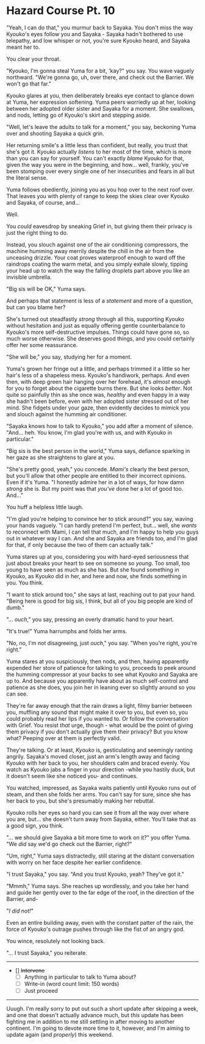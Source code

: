 # Hazard Course Pt. 10

"Yeah, I can do that," you murmur back to Sayaka. You don't miss the way Kyouko's eyes follow you and Sayaka - Sayaka hadn't bothered to use telepathy, and low whisper or not, you're sure Kyouko heard, and Sayaka meant her to.

You clear your throat.

"Kyouko, I'm gonna steal Yuma for a bit, 'kay?" you say. You wave vaguely northward. "We're gonna go, uh, over there, and check out the Barrier. We won't go that far."

Kyouko glares at you, then deliberately breaks eye contact to glance down at Yuma, her expression softening. Yuma peers worriedly up at her, looking between her adopted older sister and Sayaka for a moment. She swallows, and nods, letting go of Kyouko's skirt and stepping aside.

"Well, let's leave the adults to talk for a moment," you say, beckoning Yuma over and shooting Sayaka a quick grin.

Her returning smile's a little less than confident, but really, you trust that she's got it. Kyouko actually *listens* to her most of the time, which is more than you can say for yourself. You can't exactly *blame* Kyouko for that, given the way you were in the beginning, and how\... well, frankly, you've been stomping over every single one of her insecurities and fears in all but the literal sense.

Yuma follows obediently, joining you as you hop over to the next roof over. That leaves you with plenty of range to keep the skies clear over Kyouko and Sayaka, of course, and...

Well.

You *could* eavesdrop by sneaking Grief in, but giving them their privacy is just the right thing to do.

Instead, you slouch against one of the air conditioning compressors, the machine humming away merrily despite the chill in the air from the unceasing drizzle. Your coat proves waterproof enough to ward off the raindrops coating the warm metal, and you simply exhale slowly, tipping your head up to watch the way the falling droplets part above you like an invisible umbrella.

"Big sis will be OK," Yuma says.

And perhaps that statement is less of a *statement* and more of a question, but can you blame her?

She's turned out steadfastly *strong* through all this, supporting Kyouko without hesitation and just as equally offering gentle counterbalance to Kyouko's more self-destructive impulses. Things could have gone so, so much worse otherwise. She deserves good things, and you could certainly offer her some reassurance.

"She will be," you say, studying her for a moment.

Yuma's grown her fringe out a little, and perhaps trimmed it a little so her hair's less of a shapeless mess. Kyouko's handiwork, perhaps. And even then, with deep green hair hanging over her forehead, it's *almost* enough for you to forget about the cigarette burns there. But she looks *better*. Not quite so painfully thin as she once was, *healthy* and even happy in a way she hadn't been before, even with her adopted sister stressed out of her mind. She fidgets under your gaze, then evidently decides to mimick you and slouch against the humming air conditioner.

"Sayaka knows how to talk to Kyouko," you add after a moment of silence. "And... heh. You know, I'm glad you're with us, and with Kyouko in particular."

"Big sis is the best person in the world," Yuma says, defiance sparking in her gaze as she straightens to glare at you.

"She's pretty good, yeah," you concede. *Mami's* clearly the best person, but you'll allow that other people are entitled to their incorrect opinions. Even if it's Yuma. "I honestly admire her in a lot of ways, for how damn *strong* she is. But my point was that *you've* done her a lot of good too. And..."

You huff a helpless little laugh.

"I'm glad you're helping to convince her to stick around?" you say, waving your hands vaguely. "I can hardly pretend I'm perfect, but... well, she *wants* to reconnect with Mami, I can tell that much, and I'm happy to help you guys out in whatever way I can. *And* she and Sayaka are friends too, and I'm glad for that, if only because the two of them can actually talk."

Yuma stares up at you, considering you with hard-eyed seriousness that just about breaks your heart to see on someone so *young*. Too small, too young to have seen as much as she has. But she found something in Kyouko, as Kyouko did in her, and here and now, she finds something in you. You think.

"I want to stick around too," she says at last, reaching out to pat your hand. "Being here is good for big sis, I think, but all of you big people are kind of dumb."

"... *ouch*," you say, pressing an overly dramatic hand to your heart.

"It's true!" Yuma harrumphs and folds her arms.

"No, no, I'm not disagreeing, just *ouch*," you say. "When you're right, you're right."

Yuma stares at you suspiciously, then nods, and then, having apparently expended her store of patience for talking to you, proceeds to peek around the humming compressor at your backs to see what Kyouko and Sayaka are up to. And because you apparently have about as much self-control and patience as she does, you join her in leaning ever so slightly around so you can see.

They're far away enough that the rain draws a light, filmy barrier between you, muffling any sound that might make it over to you, but even so, you could probably read her lips if you wanted to. Or follow the conversation with Grief. You resist *that* urge, though - what would be the point of giving them privacy if you don't actually give them their privacy? But you know what? Peeping over at them is perfectly valid.

They're talking. Or at least, *Kyouko* is, gesticulating and seemingly ranting angrily. Sayaka's moved closer, just an arm's length away and facing Kyouko with her back to you, her shoulders calm and braced evenly. You watch as Kyouko jabs a finger in your direction -while you hastily duck, but it doesn't seem like she noticed you- and continues.

You watched, impressed, as Sayaka waits patiently until Kyouko runs out of steam, and then she folds her arms. You can't say for sure, since she has her back to you, but she's presumably making her rebuttal.

Kyouko rolls her eyes so hard you can see it from all the way over where you are, but... she doesn't turn away from Sayaka, either. You'll take that as a good sign, you think.

"... we should give Sayaka a bit more time to work on it?" you offer Yuma. "We *did* say we'd go check out the Barrier, right?"

"Um, right," Yuma says distractedly, still staring at the distant conversation with worry on her face despite her earlier confidence.

"I trust Sayaka," you say. "And you trust Kyouko, yeah? They've got it."

"Mmmh," Yuma says. She reaches up wordlessly, and you take her hand and guide her gently over to the far edge of the roof, in the direction of the Barrier, and-

"*I did not!*"

Even an entire building away, even with the constant patter of the rain, the force of Kyouko's outrage pushes through like the fist of an angry god.

You wince, resolutely not looking back.

"... I trust Sayaka," you reiterate.

---

- [] ~~Intervene~~
  - [ ] Anything in particular to talk to Yuma about?
  - [ ] Write-in (word count limit: 150 words)
  - [ ] Just proceed

---

Uuugh. I'm really sorry to put out such a short update after skipping a week, and one that doesn't actually advance much, but *this* update has been fighting me in addition to me still settling in after moving to another continent. I'm going to devote more time to it, however, and I'm aiming to update again (and *properly*) this weekend.
